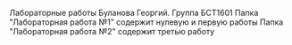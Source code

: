Лабораторные работы Буланова Георгий. Группа БСТ1601
Папка "Лабораторная работа №1" содержит нулевую и первую работы
Папка "Лабораторная работа №2" содержит третью работу
